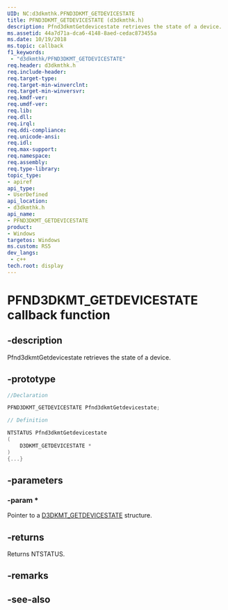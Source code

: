 ```yaml
---
UID: NC:d3dkmthk.PFND3DKMT_GETDEVICESTATE
title: PFND3DKMT_GETDEVICESTATE (d3dkmthk.h)
description: Pfnd3dkmtGetdevicestate retrieves the state of a device.
ms.assetid: 44a7d71a-dca6-4148-8aed-cedac873455a
ms.date: 10/19/2018
ms.topic: callback
f1_keywords:
 - "d3dkmthk/PFND3DKMT_GETDEVICESTATE"
req.header: d3dkmthk.h
req.include-header:
req.target-type:
req.target-min-winverclnt:
req.target-min-winversvr:
req.kmdf-ver:
req.umdf-ver:
req.lib:
req.dll:
req.irql: 
req.ddi-compliance:
req.unicode-ansi:
req.idl:
req.max-support:
req.namespace:
req.assembly:
req.type-library: 
topic_type: 
- apiref
api_type: 
- UserDefined
api_location: 
- d3dkmthk.h
api_name: 
- PFND3DKMT_GETDEVICESTATE
product:
- Windows
targetos: Windows
ms.custom: RS5
dev_langs:
 - c++
tech.root: display
---
```


# PFND3DKMT_GETDEVICESTATE callback function

## -description

Pfnd3dkmtGetdevicestate retrieves the state of a device.

## -prototype

```cpp
//Declaration

PFND3DKMT_GETDEVICESTATE Pfnd3dkmtGetdevicestate; 

// Definition

NTSTATUS Pfnd3dkmtGetdevicestate 
(
	D3DKMT_GETDEVICESTATE *
)
{...}

```

## -parameters

### -param * 

Pointer to a [D3DKMT_GETDEVICESTATE](ns-d3dkmthk-_d3dkmt_getdevicestate.md) structure.

## -returns

Returns NTSTATUS.


## -remarks




## -see-also
